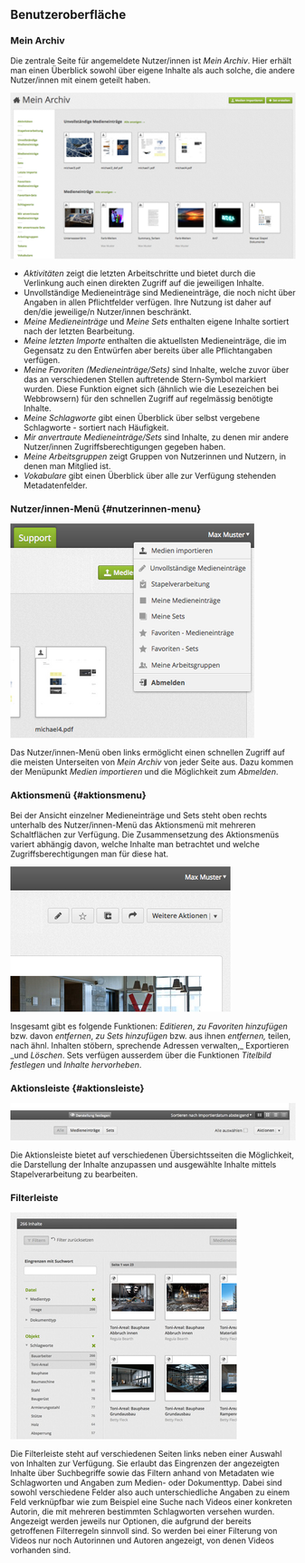 ## Benutzeroberfläche

### Mein Archiv

Die zentrale Seite für angemeldete Nutzer/innen ist _Mein Archiv_. Hier erhält man einen Überblick sowohl über eigene Inhalte als auch solche, die andere Nutzer/innen mit einem geteilt haben.

[![](/assets/interfaces-my_20180419_3.21.1_Aloise.png "Mein Archiv")](/assets/interfaces-my.png)

* _Aktivitäten_ zeigt die letzten Arbeitschritte und bietet durch die Verlinkung auch einen direkten Zugriff auf die jeweiligen Inhalte.
* Unvollständige Medieneinträge sind Medieneinträge, die noch nicht über Angaben in allen Pflichtfelder verfügen. Ihre Nutzung ist daher auf den/die jeweilige/n Nutzer/innen beschränkt.
* _Meine Medieneinträge_ und _Meine Sets_ enthalten eigene Inhalte sortiert nach der letzten Bearbeitung.
* _Meine letzten Importe_ enthalten die aktuellsten Medieneinträge, die im Gegensatz zu den Entwürfen aber bereits über alle Pflichtangaben verfügen.
* _Meine Favoriten \(Medieneinträge/Sets\)_ sind Inhalte, welche zuvor über das an verschiedenen Stellen auftretende Stern-Symbol markiert wurden. Diese Funktion eignet sich \(ähnlich wie die Lesezeichen bei Webbrowsern\) für den schnellen Zugriff auf regelmässig benötigte Inhalte.
* _Meine Schlagworte_ gibt einen Überblick über selbst vergebene Schlagworte - sortiert nach Häufigkeit.
* _Mir anvertraute Medieneinträge/Sets_ sind Inhalte, zu denen mir andere Nutzer/innen Zugriffsberechtigungen gegeben haben.
* _Meine Arbeitsgruppen_ zeigt Gruppen von Nutzerinnen und Nutzern, in denen man Mitglied ist.
* _Vokabulare_ gibt einen Überblick über alle zur Verfügung stehenden Metadatenfelder.

### Nutzer/innen-Menü {#nutzerinnen-menu}

[![](/assets/interfaces-user-menu_20180419_3.21.1_Aloise.png "Nutzer/innen-Menü")](/assets/interfaces-user-menu.png)

Das Nutzer/innen-Menü oben links ermöglicht einen schnellen Zugriff auf die meisten Unterseiten von _Mein Archiv_ von jeder Seite aus. Dazu kommen der Menüpunkt _Medien importieren_ und die Möglichkeit zum _Abmelden_.

### Aktionsmenü {#aktionsmenu}

Bei der Ansicht einzelner Medieneinträge und Sets steht oben rechts unterhalb des Nutzer/innen-Menü das Aktionsmenü mit mehreren Schaltflächen zur Verfügung. Die Zusammensetzung des Aktionsmenüs variert abhängig davon, welche Inhalte man betrachtet und welche Zugriffsberechtigungen man für diese hat.

[![](/assets/interfaces-actionsmenu_20180423_3.21.1_Aloise.png "Aktionsmenü")](/assets/interfaces-actionsmenu.png)

Insgesamt gibt es folgende Funktionen: _Editieren_, _zu Favoriten hinzufügen_ bzw. davon _entfernen_, _zu Sets hinzufügen_ bzw. aus ihnen _entfernen,_ teilen, nach ähnl. Inhalten stöbern, sprechende Adressen verwalten,_ Exportieren _und _Löschen_. Sets verfügen ausserdem über die Funktionen _Titelbild festlegen_ und _Inhalte hervorheben_.

### Aktionsleiste {#aktionsleiste}

[![Aktionsleiste](/assets/interfaces-actionsbar.jpg "Aktionsleiste")](/assets/interfaces-actionsbar.png)

Die Aktionsleiste bietet auf verschiedenen Übersichtsseiten die Möglichkeit, die Darstellung der Inhalte anzupassen und ausgewählte Inhalte mittels Stapelverarbeitung zu bearbeiten.

### Filterleiste

[![Filterleiste](/assets/interfaces-filters.jpg "Filterleiste")](/assets/interfaces-filters.png)

Die Filterleiste steht auf verschiedenen Seiten links neben einer Auswahl von Inhalten zur Verfügung. Sie erlaubt das Eingrenzen der angezeigten Inhalte über Suchbegriffe sowie das Filtern anhand von Metadaten wie Schlagworten und Angaben zum Medien- oder Dokumenttyp. Dabei sind sowohl verschiedene Felder also auch unterschiedliche Angaben zu einem Feld verknüpfbar wie zum Beispiel eine Suche nach Videos einer konkreten Autorin, die mit mehreren bestimmten Schlagworten versehen wurden. Angezeigt werden jeweils nur Optionen, die aufgrund der bereits getroffenen Filterregeln sinnvoll sind. So werden bei einer Filterung von Videos nur noch Autorinnen und Autoren angezeigt, von denen Videos vorhanden sind.


